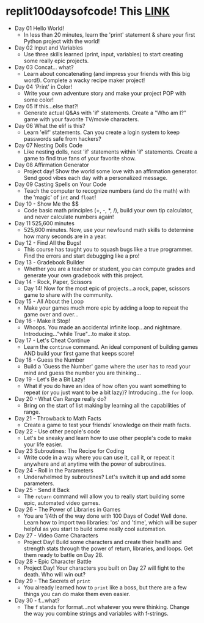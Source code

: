 # replit100daysofcode! This [LINK](https://join.replit.com/python)
* Day 01 Hello World!
  * In less than 20 minutes, learn the 'print' statement & share your first Python project with the world! 
* Day 02 Input and Variables
  * Use three skills learned (print, input, variables) to start creating some really epic projects.
* Day 03 Concat... what?
  * Learn about concatenating (and impress your friends with this big word!). Complete a wacky recipe maker project!
* Day 04 'Print' in Color!
  * Write your own adventure story and make your project POP with some color!
* Day 05 If this...else that?!
  * Generate actual Q&As with 'if' statements. Create a "Who am I?" game with your favorite TV/movie characters.
* Day 06 What the elif is this?
  * Learn 'elif' statements. Can you create a login system to keep passwords safe from hackers?
* Day 07 Nesting Dolls Code
  * Like nesting dolls, nest 'if' statements within 'if' statements. Create a game to find true fans of your favorite show.
* Day 08 Affirmation Generator
  * Project day! Show the world some love with an affirmation generator. Send good vibes each day with a personalized message.
* Day 09 Casting Spells on Your Code
  * Teach the computer to recognize numbers (and do the math) with the 'magic' of `int` and `float`!
* Day 10 - Show Me the $$
  * Code basic math principles (+, -, *, /), build your own tip calculator, and never calculate numbers again!
* Day 11 525,600 minutes
  * 525,600 minutes. Now, use your newfound math skills to determine how many seconds are in a year.
* Day 12 - Find All the Bugs!
  * This course has taught you to squash bugs like a true programmer. Find the errors and start debugging like a pro!
* Day 13 - Gradebook Builder
  * Whether you are a teacher or student, you can compute grades and generate your own gradebook with this project.
* Day 14 - Rock, Paper, Scissors
  * Day 14! Now for the most epic of projects...a rock, paper, scissors game to share with the community.
* Day 15 - All About the Loop
  * Make your games much more epic by adding a loop to repeat the game over and over...
* Day 16 - Make it Stop!
  * Whoops. You made an accidental infinite loop...and nightmare. Introducing..."while True"...to make it stop.
* Day 17 - Let's Cheat Continue
  * Learn the `continue` command. An ideal component of building games AND build your first game that keeps score!
* Day 18 - Guess the Number
  * Build a 'Guess the Number' game where the user has to read your mind and guess the number you are thinking...
* Day 19 - Let's Be a Bit Lazy!
  * What if you do have an idea of how often you want something to repeat (or you just want to be a bit lazy)? Introducing...the `for` loop.
* Day 20 - What Can Range really do?
  * Bring on the start of list making by learning all the capabilities of range.
* Day 21 - Throwback to Math Facts
  * Create a game to test your friends’ knowledge on their math facts.
* Day 22 - Use other people's code
  * Let's be sneaky and learn how to use other people's code to make your life easier.
*  Day 23 Subroutines: The Recipe for Coding
   * Write code in a way where you can use it, call it, or repeat it anywhere and at anytime with the power of subroutines. 
*  Day 24 - Roll in the Parameters
   * Underwhelmed by subroutines? Let's switch it up and add some parameters.
*  Day 25 - Send it Back
   * The `return` command will allow you to really start building some epic, automated video games. 
*  Day 26 - The Power of Libraries in Games
   * You are 1/4th of the way done with 100 Days of Code! Well done. Learn how to import two libraries: 'os' and 'time', which will be super helpful as you start to build some really cool automation.
*  Day 27 - Video Game Characters
	  * Project Day! Build some characters and create their health and strength stats through the power of return, libraries, and loops. Get them ready to battle on Day 28. 
*  Day 28 - Epic Character Battle
	* Project Day! Your characters you built on Day 27 will fight to the death. Who will win out? 
*  Day 29 - The Secrets of `print`
	* You already learned how to `print` like a boss, but there are a few things you can do make them even easier.
*  Day 30 - f...what?
	* The `f` stands for format...not whatever you were thinking. Change the way you combine strings and variables with f-strings.
